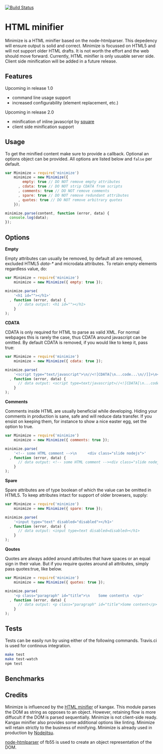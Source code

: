 [![Build Status][status]](https://travis-ci.org/Moveo/minimize)

[status]: https://travis-ci.org/Moveo/minimize.png?branch=master

# HTML minifier

Minimize is a HTML minifier based on the node-htmlparser. This depedency will
ensure output is solid and correct. Minimize is focussed on HTML5 and will not
support older HTML drafts. It is not worth the effort and the web should move
forward. Currently, HTML minifier is only usuable server side. Client side 
minification will be added in a future release.

## Features

Upcoming in release 1.0 

- command line usage support
- increased configurability (element replacement, etc.)

Upcoming in release 2.0 
 
- minification of inline javascript by [square](https://github.com/observing/square)
- client side minification support

## Usage

To get the minified content make sure to provide a callback. Optional an options
object can be provided. All options are listed below and `false` per default.

```javascript
var Minimize = require('minimize')
    minimize = new Minimize({
        empty: true // DO NOT remove empty attributes 
      , cdata: true // DO NOT strip CDATA from scripts
      , comments: true // DO NOT remove comments
      , spare: true // DO NOT remove redundant attributes
      , quotes: true // DO NOT remove arbitrary quotes 
    });

minimize.parse(content, function (error, data) {
  console.log(data);
});
```

## Options

**Empty**

Empty attributes can usually be removed, by default all are removed, excluded
HTML5 _data-*_ and microdata attributes. To retain empty elements regardless
value, do:

```javascript
var Minimize = require('minimize')
    minimize = new Minimize({ empty: true });

minimize.parse(
    '<h1 id=""></h1>'
  , function (error, data) {
      // data output: <h1 id=""></h1>
    }
);
```

**CDATA**

CDATA is only required for HTML to parse as valid XML. For normal webpages this
is rarely the case, thus CDATA around javascript can be omitted. By default
CDATA is removed, if you would like to keep it, pass true:

```javascript
var Minimize = require('minimize')
    minimize = new Minimize({ cdata: true });

minimize.parse(
    '<script type="text/javascript">\n//<![CDATA[\n...code...\n//]]>\n</script>'
  , function (error, data) {
      // data output: <script type=text/javascript>//<![CDATA[\n...code...\n//]]></script>
    }
);
```

**Comments**

Comments inside HTML are usually beneficial while developing. Hiding your
comments in production is sane, safe and will reduce data transfer. If you
ensist on keeping them, for instance to show a nice easter egg, set the option
to true.

```javascript
var Minimize = require('minimize')
    minimize = new Minimize({ comments: true });

minimize.parse(
    '<!-- some HTML comment -->\n     <div class="slide nodejs">'
  , function (error, data) {
      // data output: <!-- some HTML comment --><div class="slide nodejs">
    }
);
```

**Spare**

Spare attributes are of type boolean of which the value can be omitted in HTML5.
To keep attributes intact for support of older browsers, supply:

```javascript
var Minimize = require('minimize')
    minimize = new Minimize({ spare: true });

minimize.parse(
    '<input type="text" disabled="disabled"></h1>'
  , function (error, data) {
      // data output: <input type=text disabled=disabled></h1>
    }
);
```

**Qoutes**

Quotes are always added around attributes that have spaces or an equal sign in
their value. But if you require quotes around all attributes, simply pass
quotes:true, like below. 

```javascript
var Minimize = require('minimize')
    minimize = new Minimize({ quotes: true });

minimize.parse(
    '<p class="paragraph" id="title">\n    Some content\n  </p>'
  , function (error, data) {
      // data output: <p class="paragraph" id="title">Some content</p>
    }
);
```

## Tests

Tests can be easily run by using either of the following commands. Travis.ci is
used for continous integration. 

```bash
make test
make test-watch
npm test
```

## Benchmarks


## Credits
Minimize is influenced by the [HTML minifier](kangax) of kangax. This module 
parses the DOM as string as opposes to an object. However, retaining flow is more 
diffucult if the DOM is parsed sequentially. Minimize is not client-side ready.
Kangax minifier also provides some additional options like linting. Minimize
will retain strictly to the business of minifying. Minimize is already used in
production by [Nodejitsu][nodejitsu].

[node-htmlparser](fb55) of fb55 is used to create an object representation 
of the DOM. 

[kangax]: https://github.com/kangax/html-minifier/
[fb55]: https://github.com/fb55/node-htmlparser/
[nodejitsu]: http://www.nodejitsu.com/
